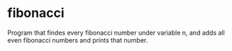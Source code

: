 # fibonacci

Program that findes every fibonacci number under variable n, and adds all even fibonacci numbers and prints that number.
